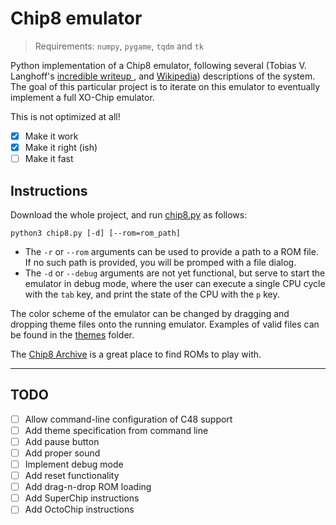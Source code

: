 # Chip8 emulator

> Requirements: `numpy`, `pygame`, `tqdm` and `tk`

Python implementation of a Chip8 emulator, following several (Tobias V. Langhoff's [incredible writeup
](https://tobiasvl.github.io/blog/write-a-chip-8-emulator/), and [Wikipedia](https://en.wikipedia.org/wiki/CHIP-8)) descriptions of the system. The goal of this particular project is to iterate on this emulator to eventually implement a full XO-Chip emulator.

This is not optimized at all!
- [x] Make it work
- [x] Make it right (ish)
- [ ] Make it fast

## Instructions
Download the whole project, and run [chip8.py](chip8.py) as follows:
```
python3 chip8.py [-d] [--rom=rom_path]
```

- The `-r` or `--rom` arguments can be used to provide a path to a ROM file. If no such path is provided, you will be promped with a file dialog.
- The `-d` or `--debug` arguments are not yet functional, but serve to start the emulator in debug mode, where the user can execute a single CPU cycle with the `tab` key, and print the state of the CPU with the `p` key.

The color scheme of the emulator can be changed by dragging and dropping theme files onto the running emulator. Examples of valid files can be found in the [themes](themes) folder.

The [Chip8 Archive](https://github.com/JohnEarnest/chip8Archive) is a great place to find ROMs to play with.




---
## TODO
- [ ] Allow command-line configuration of C48 support
- [ ] Add theme specification from command line
- [ ] Add pause button
- [ ] Add proper sound
- [ ] Implement debug mode
- [ ] Add reset functionality
- [ ] Add drag-n-drop ROM loading
- [ ] Add SuperChip instructions
- [ ] Add OctoChip instructions